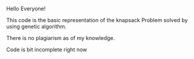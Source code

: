 Hello Everyone!

This code is the basic representation of the knapsack Problem
solved by using genetic algorithm.

There is no plagiarism as of my knowledge.

Code is bit incomplete right now

